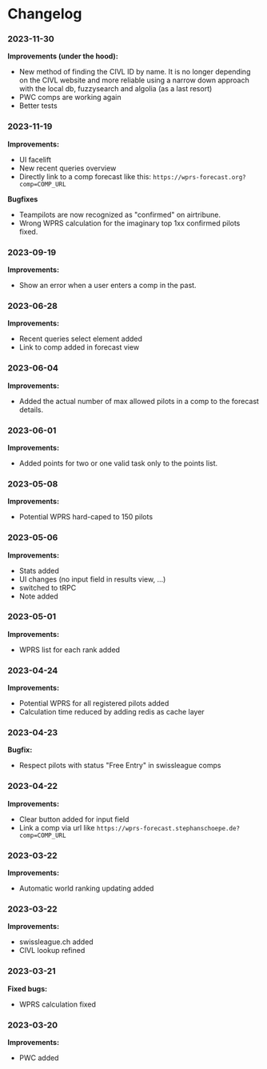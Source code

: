 # Changelog

### 2023-11-30

**Improvements (under the hood):**

- New method of finding the CIVL ID by name. It is no longer depending on the CIVL website and more reliable using a narrow down approach with the local db, fuzzysearch and algolia (as a last resort)
- PWC comps are working again
- Better tests

### 2023-11-19

**Improvements:**

- UI facelift
- New recent queries overview
- Directly link to a comp forecast like this: `https://wprs-forecast.org?comp=COMP_URL`

**Bugfixes**

- Teampilots are now recognized as "confirmed" on airtribune.
- Wrong WPRS calculation for the imaginary top 1xx confirmed pilots fixed.

### 2023-09-19

**Improvements:**

- Show an error when a user enters a comp in the past.

### 2023-06-28

**Improvements:**

- Recent queries select element added
- Link to comp added in forecast view

### 2023-06-04

**Improvements:**

- Added the actual number of max allowed pilots in a comp to the forecast details.

### 2023-06-01

**Improvements:**

- Added points for two or one valid task only to the points list.

### 2023-05-08

**Improvements:**

- Potential WPRS hard-caped to 150 pilots

### 2023-05-06

**Improvements:**

- Stats added
- UI changes (no input field in results view, ...)
- switched to tRPC
- Note added

### 2023-05-01

**Improvements:**

- WPRS list for each rank added

### 2023-04-24

**Improvements:**

- Potential WPRS for all registered pilots added
- Calculation time reduced by adding redis as cache layer

### 2023-04-23

**Bugfix:**

- Respect pilots with status "Free Entry" in swissleague comps

### 2023-04-22

**Improvements:**

- Clear button added for input field
- Link a comp via url like `https://wprs-forecast.stephanschoepe.de?comp=COMP_URL`

### 2023-03-22

**Improvements:**

- Automatic world ranking updating added

### 2023-03-22

**Improvements:**

- swissleague.ch added
- CIVL lookup refined

### 2023-03-21

**Fixed bugs:**

- WPRS calculation fixed

### 2023-03-20

**Improvements:**

- PWC added
